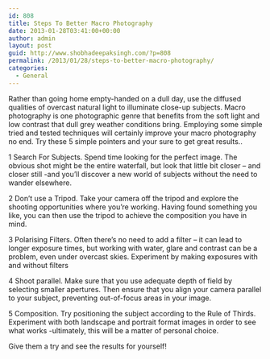 ```yaml
---
id: 808
title: Steps To Better Macro Photography
date: 2013-01-28T03:41:00+00:00
author: admin
layout: post
guid: http://www.shobhadeepaksingh.com/?p=808
permalink: /2013/01/28/steps-to-better-macro-photography/
categories:
  - General
---
```

Rather than going home empty-handed on a dull day, use the diffused qualities of overcast natural light to illuminate close-up subjects. Macro photography is one photographic genre that benefits from the soft light and low contrast that dull grey weather conditions bring. Employing some simple tried and tested techniques will certainly improve your macro photography no end. Try these 5 simple pointers and your sure to get great results..

1 Search For Subjects. Spend time looking for the perfect image. The obvious shot might be the entire waterfall, but look that little bit closer &#8211; and closer still -and you&#8217;ll discover a new world of subjects without the need to wander elsewhere.

2 Don’t use a Tripod. Take your camera off the tripod and explore the shooting opportunities where you&#8217;re working. Having found something you like, you can then use the tripod to achieve the composition you have in mind.

3 Polarising Filters. Often there&#8217;s no need to add a filter &#8211; it can lead to longer exposure times, but working with water, glare and contrast can be a problem, even under overcast skies. Experiment by making exposures with and without filters

4 Shoot parallel. Make sure that you use adequate depth of field by selecting smaller apertures. Then ensure that you align your camera parallel to your subject, preventing out-of-focus areas in your image.

5 Composition. Try positioning the subject according to the Rule of Thirds. Experiment with both landscape and portrait format images in order to see what works -ultimately, this will be a matter of personal choice.

Give them a try and see the results for yourself!